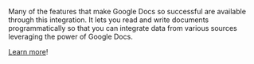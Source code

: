 Many of the features that make Google Docs so successful are available through this integration. It lets you read and write documents programmatically so that you can integrate data from various sources leveraging the power of Google Docs.

[Learn more](https://developer.fusebit.io/docs/google-docs)!

